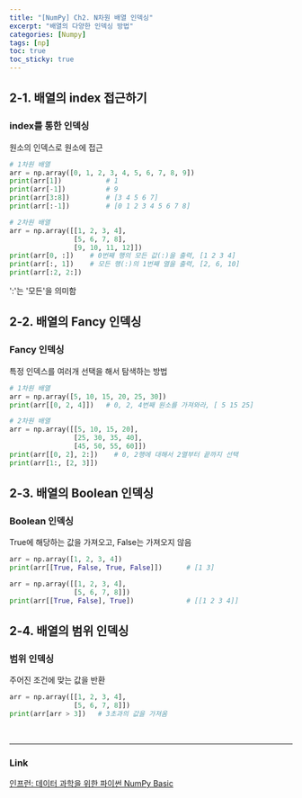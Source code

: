 ```yaml
---
title: "[NumPy] Ch2. N차원 배열 인덱싱"
excerpt: "배열의 다양한 인덱싱 방법"
categories: [Numpy]
tags: [np]
toc: true
toc_sticky: true
---
```


## 2-1. 배열의 index 접근하기
### index를 통한 인덱싱
원소의 인덱스로 원소에 접근

```python
# 1차원 배열
arr = np.array([0, 1, 2, 3, 4, 5, 6, 7, 8, 9])
print(arr[1])           # 1
print(arr[-1])          # 9
print(arr[3:8])         # [3 4 5 6 7]
print(arr[:-1])         # [0 1 2 3 4 5 6 7 8]
```
```python
# 2차원 배열
arr = np.array([[1, 2, 3, 4], 
                [5, 6, 7, 8], 
                [9, 10, 11, 12]])
print(arr[0, :])    # 0번째 행의 모든 값(:)을 출력, [1 2 3 4]
print(arr[:, 1])    # 모든 행(:)의 1번째 열을 출력, [2, 6, 10]
print(arr[:2, 2:])
```
':'는 '모든'을 의미함


## 2-2. 배열의 Fancy 인덱싱
### Fancy 인덱싱
특정 인덱스를 여러개 선택을 해서 탐색하는 방법

```python
# 1차원 배열
arr = np.array([5, 10, 15, 20, 25, 30])
print(arr[[0, 2, 4]])   # 0, 2, 4번째 원소를 가져와라, [ 5 15 25]
```
```python
# 2차원 배열
arr = np.array([[5, 10, 15, 20], 
                [25, 30, 35, 40], 
                [45, 50, 55, 60]])
print(arr[[0, 2], 2:])    # 0, 2행에 대해서 2열부터 끝까지 선택
print(arr[1:, [2, 3]])
```

## 2-3. 배열의 Boolean 인덱싱
### Boolean 인덱싱
True에 해당하는 값을 가져오고, False는 가져오지 않음

```python
arr = np.array([1, 2, 3, 4])
print(arr[[True, False, True, False]])      # [1 3]

arr = np.array([[1, 2, 3, 4],
                [5, 6, 7, 8]])
print(arr[[True, False], True])             # [[1 2 3 4]]
```

## 2-4. 배열의 범위 인덱싱
### 범위 인덱싱
주어진 조건에 맞는 값을 반환

```python
arr = np.array([[1, 2, 3, 4], 
                [5, 6, 7, 8]])
print(arr[arr > 3])   # 3초과의 값을 가져옴
```

<br/>

*** 

### Link
[인프런: 데이터 과학을 위한 파이썬 NumPy Basic](https://www.inflearn.com/course/데이터-과학-넘파이-기본/dashboard)
